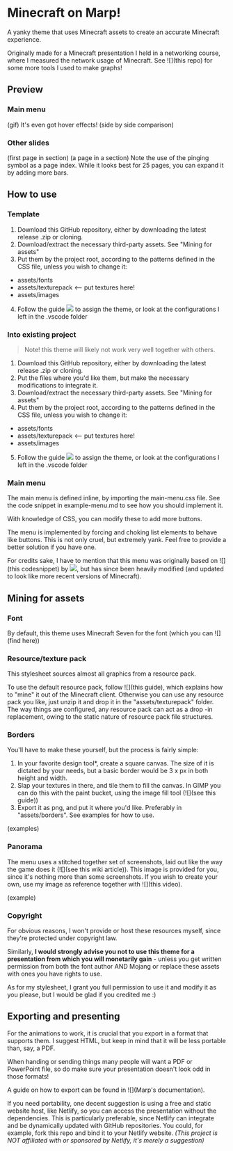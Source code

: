 # Minecraft on Marp!
A yanky theme that uses Minecraft assets to create an accurate Minecraft experience.

Originally made for a Minecraft presentation I held in a networking course, where I measured the network usage of Minecraft. See ![](this repo) for some more tools I used to make graphs!

## Preview
### Main menu
(gif)
It's even got hover effects!
(side by side comparison)
### Other slides
(first page in section)
(a page in a section)
Note the use of the pinging symbol as a page index.   While it looks best for 25 pages, you can expand it by adding more bars.

## How to use
### Template
1. Download this GitHub repository, either by downloading the latest release .zip or cloning.
2. Download/extract the necessary third-party assets. See "Mining for assets"
3. Put them by the project root, according to the patterns defined in the CSS file, unless you wish to change it:
  - assets/fonts
  - assets/texturepack <-- put textures here!
  - assets/images
4. Follow the guide ![](here) to assign the theme, or look at the configurations I left in the .vscode folder
### Into existing project
> Note! this theme will likely not work very well together with others.

1. Download this GitHub repository, either by downloading the latest release .zip or cloning.
2. Put the files where you'd like them, but make the necessary modifications to integrate it.
3. Download/extract the necessary third-party assets. See "Mining for assets"
4. Put them by the project root, according to the patterns defined in the CSS file, unless you wish to change it:
  - assets/fonts
  - assets/texturepack <-- put textures here!
  - assets/images
5. Follow the guide ![](here) to assign the theme, or look at the configurations I left in the .vscode folder

### Main menu
The main menu is defined inline, by importing the main-menu.css file. See the code snippet in example-menu.md to see how you should implement it.

With knowledge of CSS, you can modify these to add more buttons.

The menu is implemented by forcing and choking list elements to behave like buttons. This is not only cruel, but extremely yank. Feel free to provide a better solution if you have one.

For credits sake, I have to mention that this menu was originally based on ![](this codesnippet) by ![](AUTHOR), but has since been heavily modified (and updated to look like more recent versions of Minecraft).

## Mining for assets
### Font
By default, this theme uses Minecraft Seven for the font (which you can ![](find here)) 

### Resource/texture pack
This stylesheet sources almost all graphics from a resource pack.

To use the default resource pack, follow ![](this guide), which explains how to "mine" it out of the Minecraft client. Otherwise you can use any resource pack you like, just unzip it and drop it in the "assets/texturepack" folder. The way things are configured, any resource pack can act as a drop -in replacement, owing to the static nature of resource pack file structures.

### Borders
You'll have to make these yourself, but the process is fairly simple:
1. In your favorite design tool*, create a square canvas. The size of it is dictated by your needs, but a basic border would be 3 x <size of texture> px in both height and width.
2. Slap your textures in there, and tile them to fill the canvas. In GIMP you can do this with the paint bucket, using the image fill tool (![](see this guide))
3. Export it as png, and put it where you'd like. Preferably in "assets/borders". See examples for how to use.

(examples)

### Panorama
The menu uses a stitched together set of screenshots, laid out like the way the game does it  (![](see this wiki article)). This image is provided for you, since it's nothing more than some screenshots. If you wish to create your own, use my image as reference together with ![](this video).

(example)

### Copyright
For obvious reasons, I won't provide or host these resources myself, since they're protected under copyright law. 

Similarly, **I would strongly advise you not to use this theme for a presentation from which you will monetarily gain** - unless you get written permission from both the font author AND Mojang or replace these assets with ones you have rights to use. 

As for my stylesheet, I grant you full permission to use it and modify it as you please, but I would be glad if you credited me :)

## Exporting and presenting
For the animations to work, it is crucial that you export in a format that supports them. I suggest HTML, but keep in mind that it will be less portable than, say, a PDF. 

When handing or sending things many people will want a PDF or PowerPoint file, so do make sure your presentation doesn't look odd in those formats!

A guide on how to export can be found in ![](Marp's documentation).

If you need portability, one decent suggestion is using a free and static website host, like Netlify, so you can access the presentation without the dependencies. This is particularly preferable, since Netlify can integrate and be dynamically updated with GitHub repositories. You could, for example, fork this repo and bind it to your Netlify website. _(This project is NOT affiliated with or sponsored by Netlify, it's merely a suggestion)_
